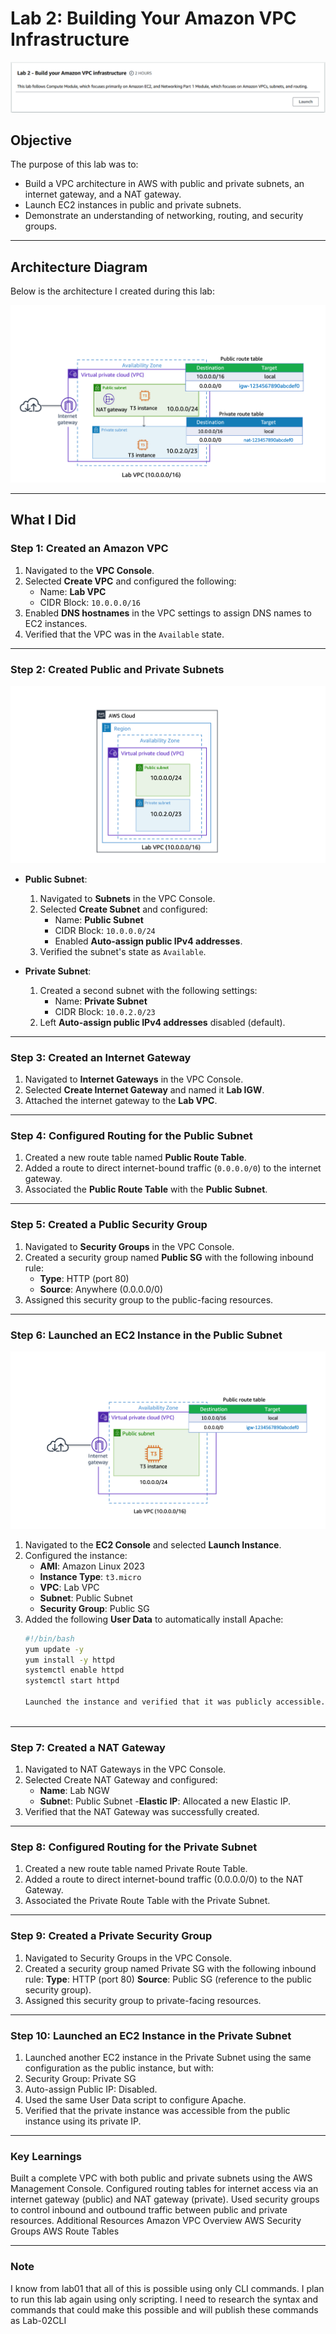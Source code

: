 # Lab 2: Building Your Amazon VPC Infrastructure

![Diagram](./Screenshots/Lab02_Title.png)

## Objective
The purpose of this lab was to:
- Build a VPC architecture in AWS with public and private subnets, an internet gateway, and a NAT gateway.
- Launch EC2 instances in public and private subnets.
- Demonstrate an understanding of networking, routing, and security groups.

---

## Architecture Diagram
Below is the architecture I created during this lab:

![Lab 2 Architecture Diagram](./Screenshots/Lab2-Overview.png)

---

## What I Did

### Step 1: Created an Amazon VPC
1. Navigated to the **VPC Console**.
2. Selected **Create VPC** and configured the following:
   - Name: **Lab VPC**
   - CIDR Block: `10.0.0.0/16`
3. Enabled **DNS hostnames** in the VPC settings to assign DNS names to EC2 instances.
4. Verified that the VPC was in the `Available` state.

---

### Step 2: Created Public and Private Subnets
![Diagram](./Screenshots/Lab2-Task2.png)
- **Public Subnet**:
  1. Navigated to **Subnets** in the VPC Console.
  2. Selected **Create Subnet** and configured:
     - Name: **Public Subnet**
     - CIDR Block: `10.0.0.0/24`
     - Enabled **Auto-assign public IPv4 addresses**.
  3. Verified the subnet's state as `Available`.

- **Private Subnet**:
  1. Created a second subnet with the following settings:
     - Name: **Private Subnet**
     - CIDR Block: `10.0.2.0/23`
  2. Left **Auto-assign public IPv4 addresses** disabled (default).

---

### Step 3: Created an Internet Gateway
1. Navigated to **Internet Gateways** in the VPC Console.
2. Selected **Create Internet Gateway** and named it **Lab IGW**.
3. Attached the internet gateway to the **Lab VPC**.

---

### Step 4: Configured Routing for the Public Subnet
1. Created a new route table named **Public Route Table**.
2. Added a route to direct internet-bound traffic (`0.0.0.0/0`) to the internet gateway.
3. Associated the **Public Route Table** with the **Public Subnet**.

---

### Step 5: Created a Public Security Group
1. Navigated to **Security Groups** in the VPC Console.
2. Created a security group named **Public SG** with the following inbound rule:
   - **Type**: HTTP (port 80)
   - **Source**: Anywhere (0.0.0.0/0)
3. Assigned this security group to the public-facing resources.

---

### Step 6: Launched an EC2 Instance in the Public Subnet
![Diagram](./Screenshots/Lab2-Task6.png)
1. Navigated to the **EC2 Console** and selected **Launch Instance**.
2. Configured the instance:
   - **AMI**: Amazon Linux 2023
   - **Instance Type**: `t3.micro`
   - **VPC**: Lab VPC
   - **Subnet**: Public Subnet
   - **Security Group**: Public SG
3. Added the following **User Data** to automatically install Apache:
   ```bash
   #!/bin/bash
   yum update -y
   yum install -y httpd
   systemctl enable httpd
   systemctl start httpd

   Launched the instance and verified that it was publicly accessible.
 
---

### Step 7: Created a NAT Gateway
1. Navigated to NAT Gateways in the VPC Console.
2. Selected Create NAT Gateway and configured:
   - **Name**: Lab NGW
   - **Subne**t: Public Subnet
   -**Elastic IP**: Allocated a new Elastic IP.
3. Verified that the NAT Gateway was successfully created.

---

### Step 8: Configured Routing for the Private Subnet
1. Created a new route table named Private Route Table.
2. Added a route to direct internet-bound traffic (0.0.0.0/0) to the NAT Gateway.
3. Associated the Private Route Table with the Private Subnet.
   
---

### Step 9: Created a Private Security Group
1. Navigated to Security Groups in the VPC Console.
2. Created a security group named Private SG with the following inbound rule:
   **Type**: HTTP (port 80)
   **Source**: Public SG (reference to the public security group).
3. Assigned this security group to private-facing resources.
   
---

### Step 10: Launched an EC2 Instance in the Private Subnet
1. Launched another EC2 instance in the Private Subnet using the same configuration as the public instance, but with:
2. Security Group: Private SG
3. Auto-assign Public IP: Disabled.
4. Used the same User Data script to configure Apache.
5. Verified that the private instance was accessible from the public instance using its private IP.

---

### Key Learnings

Built a complete VPC with both public and private subnets using the AWS Management Console.
Configured routing tables for internet access via an internet gateway (public) and NAT gateway (private).
Used security groups to control inbound and outbound traffic between public and private resources.
Additional Resources
Amazon VPC Overview
AWS Security Groups
AWS Route Tables

---

### Note

I know from lab01 that all of this is possible using only CLI commands. I plan to run this lab again using only scripting. I need to research the syntax and commands that could make this possible and will publish these commands as Lab-02CLI
